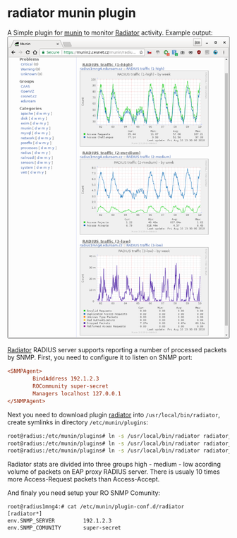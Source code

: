 # radiator munin plugin

A Simple plugin for [munin](http://munin-monitoring.org/) to monitor [Radiator](https://www.open.com.au/radiator/) activity. Example output:
![example radiator_munin output](https://github.com/CESNET/eduroam-monitor/blob/master/radiator_munin/docs/example.png?raw=true)

[Radiator](https://www.open.com.au/radiator/) RADIUS server supports reporting a number of processed packets by SNMP.
First, you need to configure it to listen on SNMP port:
```radius.cfg
<SNMPAgent>     
        BindAddress 192.1.2.3
        ROCommunity super-secret
        Managers localhost 127.0.0.1
</SNMPAgent>
```
Next you need to download plugin [radiator]() into `/usr/local/bin/radiator`, create symlinks in directory `/etc/munin/plugins`:
```bash
root@radius:/etc/munin/plugins# ln -s /usr/local/bin/radiator radiator_high
root@radius:/etc/munin/plugins# ln -s /usr/local/bin/radiator radiator_medium
root@radius:/etc/munin/plugins# ln -s /usr/local/bin/radiator radiator_low
```
Radiator stats are divided into three groups high - medium - low acording volume of packets on EAP proxy RADIUS server. There is usualy 10 times more Access-Request packets than Access-Accept.

And finaly you need setup your RO SNMP Comunity:
```text
root@radius1mng4:# cat /etc/munin/plugin-conf.d/radiator
[radiator*]
env.SNMP_SERVER         192.1.2.3
env.SNMP_COMUNITY       super-secret
```
